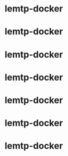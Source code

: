 # lemtp-docker
# lemtp-docker
# lemtp-docker
# lemtp-docker
# lemtp-docker
# lemtp-docker
# lemtp-docker
